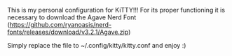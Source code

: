 This is my personal configuration for KiTTY!!!
For its proper functioning it is necessary to download the Agave Nerd Font (https://github.com/ryanoasis/nerd-fonts/releases/download/v3.2.1/Agave.zip) 


Simply replace the file to ~/.config/kitty/kitty.conf and enjoy :)
